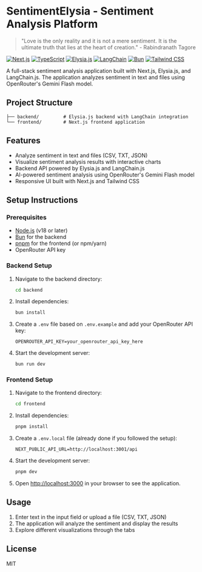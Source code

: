 # SentimentElysia - Sentiment Analysis Platform

> "Love is the only reality and it is not a mere sentiment. It is the ultimate truth that lies at the heart of creation." - Rabindranath Tagore

[![Next.js](https://img.shields.io/badge/Next.js-000000?style=for-the-badge&logo=next.js&logoColor=white)](https://nextjs.org/)
[![TypeScript](https://img.shields.io/badge/TypeScript-007ACC?style=for-the-badge&logo=typescript&logoColor=white)](https://www.typescriptlang.org/)
[![Elysia.js](https://img.shields.io/badge/Elysia.js-5A29E4?style=for-the-badge&logo=elysia&logoColor=white)](https://elysiajs.com/)
[![LangChain](https://img.shields.io/badge/LangChain-3178C6?style=for-the-badge&logo=chainlink&logoColor=white)](https://js.langchain.com/)
[![Bun](https://img.shields.io/badge/Bun-000000?style=for-the-badge&logo=bun&logoColor=white)](https://bun.sh/)
[![Tailwind CSS](https://img.shields.io/badge/Tailwind_CSS-38B2AC?style=for-the-badge&logo=tailwind-css&logoColor=white)](https://tailwindcss.com/)

A full-stack sentiment analysis application built with Next.js, Elysia.js, and LangChain.js. The application analyzes sentiment in text and files using OpenRouter's Gemini Flash model.

## Project Structure

```
├── backend/         # Elysia.js backend with LangChain integration
└── frontend/        # Next.js frontend application
```

## Features

- Analyze sentiment in text and files (CSV, TXT, JSON)
- Visualize sentiment analysis results with interactive charts
- Backend API powered by Elysia.js and LangChain.js
- AI-powered sentiment analysis using OpenRouter's Gemini Flash model
- Responsive UI built with Next.js and Tailwind CSS

## Setup Instructions

### Prerequisites

- [Node.js](https://nodejs.org/) (v18 or later)
- [Bun](https://bun.sh/) for the backend
- [pnpm](https://pnpm.io/) for the frontend (or npm/yarn)
- OpenRouter API key

### Backend Setup

1. Navigate to the backend directory:
   ```bash
   cd backend
   ```

2. Install dependencies:
   ```bash
   bun install
   ```

3. Create a `.env` file based on `.env.example` and add your OpenRouter API key:
   ```
   OPENROUTER_API_KEY=your_openrouter_api_key_here
   ```

4. Start the development server:
   ```bash
   bun run dev
   ```

### Frontend Setup

1. Navigate to the frontend directory:
   ```bash
   cd frontend
   ```

2. Install dependencies:
   ```bash
   pnpm install
   ```

3. Create a `.env.local` file (already done if you followed the setup):
   ```
   NEXT_PUBLIC_API_URL=http://localhost:3001/api
   ```

4. Start the development server:
   ```bash
   pnpm dev
   ```

5. Open [http://localhost:3000](http://localhost:3000) in your browser to see the application.

## Usage

1. Enter text in the input field or upload a file (CSV, TXT, JSON)
2. The application will analyze the sentiment and display the results
3. Explore different visualizations through the tabs

## License

MIT
